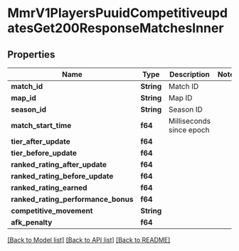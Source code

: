 # MmrV1PlayersPuuidCompetitiveupdatesGet200ResponseMatchesInner

## Properties

Name | Type | Description | Notes
------------ | ------------- | ------------- | -------------
**match_id** | **String** | Match ID | 
**map_id** | **String** | Map ID | 
**season_id** | **String** | Season ID | 
**match_start_time** | **f64** | Milliseconds since epoch | 
**tier_after_update** | **f64** |  | 
**tier_before_update** | **f64** |  | 
**ranked_rating_after_update** | **f64** |  | 
**ranked_rating_before_update** | **f64** |  | 
**ranked_rating_earned** | **f64** |  | 
**ranked_rating_performance_bonus** | **f64** |  | 
**competitive_movement** | **String** |  | 
**afk_penalty** | **f64** |  | 

[[Back to Model list]](../README.md#documentation-for-models) [[Back to API list]](../README.md#documentation-for-api-endpoints) [[Back to README]](../README.md)


